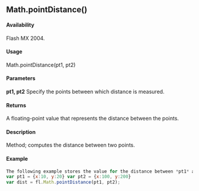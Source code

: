 ## Math.pointDistance()

#### Availability

Flash MX 2004.

#### Usage

Math.pointDistance(pt1, pt2)

#### Parameters

**pt1, pt2** Specify the points between which distance is measured.

#### Returns

A floating-point value that represents the distance between the points.

#### Description

Method; computes the distance between two points.

#### Example

```javascript
The following example stores the value for the distance between *pt1* and *pt2* in the dist variable:
var pt1 = {x:10, y:20} var pt2 = {x:100, y:200}
var dist = fl.Math.pointDistance(pt1, pt2);

```